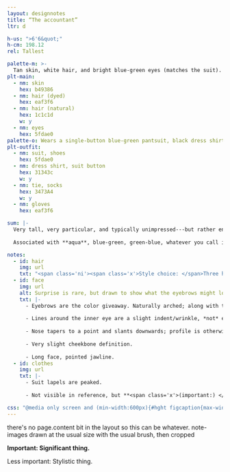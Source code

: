 ```yaml
---
layout: designnotes
title: “The accountant”
ltr: d

h-us: ">6'6&quot;"
h-cm: 198.12
rel: Tallest

palette-m: >-
  Tan skin, white hair, and bright blue-green eyes (matches the suit). Hair is long, wavy with flourish, and evidently dyed (eyebrows are the natural black).
plt-main:
  - nm: skin
    hex: b49386
  - nm: hair (dyed)
    hex: eaf3f6
  - nm: hair (natural)
    hex: 1c1c1d
    w: y
  - nm: eyes
    hex: 5fdae0
palette-o: Wears a single-button blue-green pantsuit, black dress shirt, dark blue tie, and shoes that match the suit.
plt-outfit:
  - nm: suit, shoes
    hex: 5fdae0
  - nm: dress shirt, suit button
    hex: 31343c
    w: y
  - nm: tie, socks
    hex: 3473A4
    w: y
  - nm: gloves
    hex: eaf3f6

sum: |-
  Very tall, very particular, and typically unimpressed---but rather enthused when fixated. Bright-suited with irises to match; white hair is dyed that way. Prone to odd hand movements.
  
  Associated with **aqua**, blue-green, green-blue, whatever you call it; always saturated, but can stand out less in certain lighting.

notes:
  - id: hair
    img: url
    txt: "<span class='ni'><span class='x'>Style choice: </span>Three hair waves in the front, two in the back, regardless of direction faced.</span> Dramatic swoop."
  - id: face
    img: url
    alt: Surprise is rare, but drawn to show what the eyebrows might look like raised.
    txt: |-
      - Eyebrows are the color giveaway. Naturally arched; along with thin eyes, <span class='ni'>default expression<span class='x'>(as I draw it) </span> can appear sardonic and/or faintly amused.</span>
      
      - Lines around the inner eye are a slight indent/wrinkle, *not* eyebags.
      
      - Nose tapers to a point and slants downwards; profile is otherwise fairly flat.
      
      - Very slight cheekbone definition.
      
      - Long face, pointed jawline.
  - id: clothes
    img: url
    txt: |-
      - Suit lapels are peaked.
      
      - Not visible in reference, but **<span class='x'>(important:) </span>wears gloves** over bony hands. Prone to **odd hand gestures** when talking; otherwise keeps them **folded behind back** by default.

css: "@media only screen and (min-width:600px){#hght figcaption{max-width:8em;} #main{width:600px;} /*-150px*/ body{width:1400px;} #content{width:600px;} #sum{width:45.65rem;}"
---
```

there's no page.content bit in the layout so this can be whatever. note-images drawn at the usual size with the usual brush, then cropped

**<span class='x'>Important: </span>Significant thing.**

<span class='ni'><span class='x'>Less important: </span>Stylistic thing.</span>
